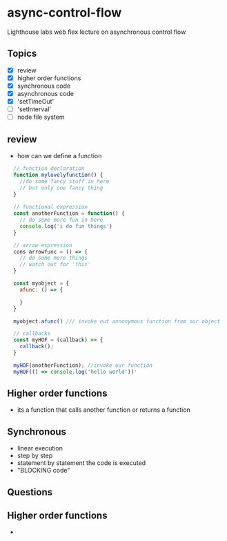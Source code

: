 # async-control-flow
Lighthouse labs web flex lecture on asynchronous control flow

## Topics
  - [x] review 
  - [x] higher order functions
  - [x] synchronous code
  - [x] asynchronous code
  - [x] 'setTimeOut'
  - [ ] 'setInterval'
  - [ ] node file system

## review
- how can we define a function
```js
  // function declaration
  function mylovelyfunction() {
    //do some fancy stuff in here
    // but only one fancy thing
  }
  
  // functional expression
  const anotherFunction = function() {
    // do some more fun in here
    console.log('i do fun things')
  }

  // arrow expression
  cons arrowfunc = () => {
    // do some more things
    // watch out for 'this'
  }

  const myobject = {
    afunc: () => {

    }
  }

  myobject.afunc() /// invoke out annonymous function from our object

  // callbacks
  const myHOF = (callback) => {
    callback();
  }

  myHOF(anotherFunction); //invoke our function
  myHOF(() => console.log('hello world'))'


```

## Higher order functions
  - its a function that  calls another function or returns a function

## Synchronous
  - linear execution
  - step by step
  - statement by statement the code is executed
  - "BLOCKING code"
## Questions

## Higher order functions
* 